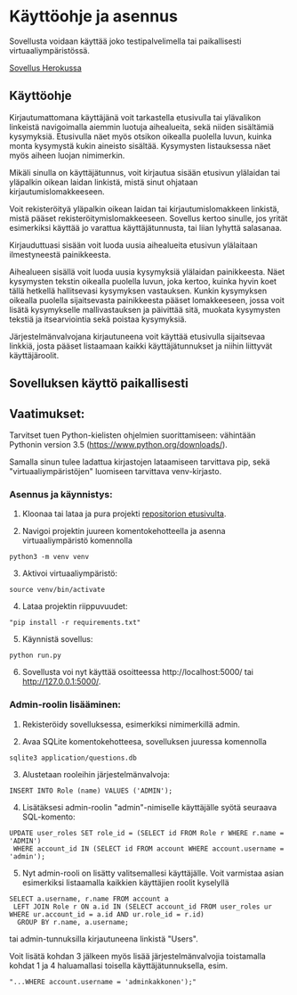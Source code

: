 # Käyttöohje ja asennus

Sovellusta voidaan käyttää joko testipalvelimella tai paikallisesti virtuaaliympäristössä.

[Sovellus Herokussa](https://tenttibot.herokuapp.com/)

## Käyttöohje

Kirjautumattomana käyttäjänä voit tarkastella etusivulla tai ylävalikon linkeistä navigoimalla aiemmin luotuja aihealueita, sekä niiden sisältämiä kysymyksiä. Etusivulla näet myös otsikon oikealla puolella luvun, kuinka monta kysymystä kukin aineisto sisältää. Kysymysten listauksessa näet myös aiheen luojan nimimerkin.

Mikäli sinulla on käyttäjätunnus, voit kirjautua sisään etusivun ylälaidan tai yläpalkin oikean laidan linkistä, mistä sinut ohjataan kirjautumislomakkeeseen.

Voit rekisteröityä yläpalkin oikean laidan tai kirjautumislomakkeen linkistä, mistä pääset rekisteröitymislomakkeeseen. Sovellus kertoo sinulle, jos yrität esimerkiksi käyttää jo varattua käyttäjätunnusta, tai liian lyhyttä salasanaa.

Kirjauduttuasi sisään voit luoda uusia aihealueita etusivun ylälaitaan ilmestyneestä painikkeesta.

Aihealueen sisällä voit luoda uusia kysymyksiä ylälaidan painikkeesta. Näet kysymysten tekstin oikealla puolella luvun, joka kertoo, kuinka hyvin koet tällä hetkellä hallitsevasi kysymyksen vastauksen. Kunkin kysymyksen oikealla puolella sijaitsevasta painikkeesta pääset lomakkeeseen, jossa voit lisätä kysymykselle mallivastauksen ja päivittää sitä, muokata kysymysten tekstiä ja itsearviointia sekä poistaa kysymyksiä.

Järjestelmänvalvojana kirjautuneena voit käyttää etusivulla sijaitsevaa linkkiä, josta pääset listaamaan kaikki käyttäjätunnukset ja niihin liittyvät käyttäjäroolit.

## Sovelluksen käyttö paikallisesti

## Vaatimukset:

Tarvitset tuen Python-kielisten ohjelmien suorittamiseen: vähintään Pythonin version 3.5 (https://www.python.org/downloads/).

Samalla sinun tulee ladattua kirjastojen lataamiseen tarvittava pip, sekä "virtuaaliympäristöjen" luomiseen tarvittava venv-kirjasto.


### Asennus ja käynnistys:

1. Kloonaa tai lataa ja pura projekti [repositorion etusivulta](https://github.com/magael/tenttibot).

2. Navigoi projektin juureen komentokehotteella ja asenna virtuaaliympäristö komennolla

```
python3 -m venv venv
```

3. Aktivoi virtuaaliympäristö:

```
source venv/bin/activate
```

4. Lataa projektin riippuvuudet:

```
"pip install -r requirements.txt"
```

5. Käynnistä sovellus:

```
python run.py
```

6. Sovellusta voi nyt käyttää osoitteessa http://localhost:5000/ tai http://127.0.0.1:5000/.

### Admin-roolin lisääminen:

1. Rekisteröidy sovelluksessa, esimerkiksi nimimerkillä admin.

2. Avaa SQLite komentokehotteesa, sovelluksen juuressa komennolla

```
sqlite3 application/questions.db
```

3. Alustetaan rooleihin järjestelmänvalvoja:
```
INSERT INTO Role (name) VALUES ('ADMIN');
```

4. Lisätäksesi admin-roolin "admin"-nimiselle käyttäjälle syötä seuraava SQL-komento:

```
UPDATE user_roles SET role_id = (SELECT id FROM Role r WHERE r.name = 'ADMIN')
 WHERE account_id IN (SELECT id FROM account WHERE account.username = 'admin');
```

5. Nyt admin-rooli on lisätty valitsemallesi käyttäjälle. Voit varmistaa asian esimerkiksi listaamalla kaikkien käyttäjien roolit kyselyllä

```
SELECT a.username, r.name FROM account a
 LEFT JOIN Role r ON a.id IN (SELECT account_id FROM user_roles ur WHERE ur.account_id = a.id AND ur.role_id = r.id)
  GROUP BY r.name, a.username;
```

  tai admin-tunnuksilla kirjautuneena linkistä "Users".

  Voit lisätä kohdan 3 jälkeen myös lisää järjestelmänvalvojia toistamalla kohdat 1 ja 4 haluamallasi toisella käyttäjätunnuksella, esim.

```
"...WHERE account.username = 'adminkakkonen');"
```
